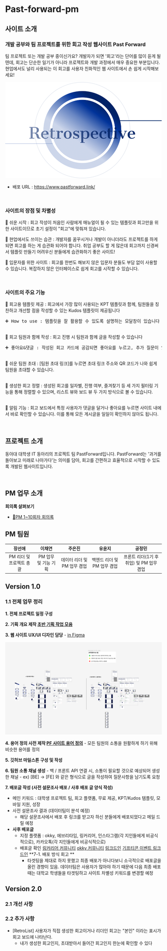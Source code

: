 # Past-forward-pm

## 사이트 소개

### 개발 공부와 팀 프로젝트를 위한 회고 작성 웹사이트 Past Forward
팀 프로젝트 또는 개발 공부 중이신가요? 개발자가 되면 '회고'라는 단어를 많이 듣게 될 텐데, 회고는 단순한 일기가 아니라 프로젝트와 개발 과정에서 매우 중요한 부분입니다. 현업에서도 널리 사용되는 이 회고를 사용자 친화적인 웹 사이트에서 손 쉽게 시작해보세요!

![mainPage](https://github.com/donga-it-club/past-forward-pm/blob/main/images/%EC%82%AC%EC%9D%B4%ED%8A%B8%20%EB%A1%9C%EA%B3%A0.png)


- 배포 URL : https://www.pastforward.link/

<br>

### 사이트의 장점 및 차별성
🔹 쉬운 시작 : 회고 작성이 처음인 사람에게 매뉴얼이 될 수 있는 템플릿과 회고만을 위한 사이트이므로 초기 설정이 "회고"에 맞춰져 있습니다.

🔹 현업에서도 쓰이는 습관 : 개발자를 꿈꾸시거나 개발이 아니더라도 프로젝트를 하게 되면 회고를 하는 게 습관화 되어야 합니다. 취업 공부도 할 게 많은데 회고까지 신경써서 템플릿 만들기 어려우신 분들에게 습관화하기 좋은 사이트!

🔹 입문자를 위한 사이트 : 회고를 한번도 해보지 않은 입문자 분들도 부담 없이 사용할 수 있습니다. 복잡하지 않은 인터페이스로 쉽게 회고를 시작할 수 있습니다.

 <br>

### 사이트의 주요 기능
📌 회고용 템플릿 제공 : 회고에서 가장 많이 사용되는 KPT 템플릿과 함께, 팀원들을 칭찬하고 개선할 점을 작성할 수 있는 Kudos 템플릿이 제공됩니다
<pre>➕ How to use : 템플릿을 잘 활용할 수 있도록 설명하는 모달창이 있습니다</pre>
<br>📌 회고 팀원과 함께 작성 : 회고 진행 시 팀원과 함께 글을 작성할 수 있습니다
<pre>➕ 좋아요&댓글 : 작성된 회고 카드에 공감되면 좋아요를 누르고, 추가 질문이 있으면 댓글을 달아서 소통할 수 있습니다</pre>
<br>📌 쉬운 팀원 초대 : [팀원 초대 링크]를 누르면 초대 링크 주소와 QR 코드가 나와 쉽게 팀원을 초대할 수 있습니다.

<br>📌 생성한 회고 정렬 : 생성된 회고를 일자별, 진행 여부, 즐겨찾기 등 세 가지 필터링 기능을 통해 정렬할 수 있으며, 리스트 뷰와 보드 뷰 두 가지 방식으로 볼 수 있습니다.

<br>📌 알림 기능 : 회고 보드에서 특정 사용자가 댓글을 달거나 좋아요를 누르면 사이트 내에서 바로 확인할 수 있습니다. 이를 통해 모든 게시글을 일일이 확인하지 않아도 됩니다.

<br>

## 프로젝트 소개

동아대 대학생 IT 동아리의 프로젝트 팀 PastForward입니다. PastForward는 '과거를 돌아보고 미래로 나아가다'는 의미를 담아, 회고를 간편하고 효율적으로 시작할 수 있도록 개발된 웹사이트입니다.

<br>

## PM 업무 소개
**회의록 살펴보기<br>**
- [📍PM 1~10회차 회의록](https://github.com/donga-it-club/past-forward-pm/wiki/Meeting-File-(1-~-10%EC%B0%A8))

## PM 팀원
<div align="center">

|                                                                **장선애**                                                                 |                                                                  **이채연**                                                                  |                                                             **주은진**                                                              |                                                              **유윤지**                                                               |                                                             **공정민**                                                              |
| :---------------------------------------------------------------------------------------------------------------------------------------: | :------------------------------------------------------------------------------------------------------------------------------------------: | :---------------------------------------------------------------------------------------------------------------------------------: | :-----------------------------------------------------------------------------------------------------------------------------------: | :---------------------------------------------------------------------------------------------------------------------------------: |
| PM 리더 및 프로젝트 총괄 | PM 업무 및 기능 기획 | 데이터 리더 및 PM 업무 겸업 | 백엔드 리더 및 PM 업무 겸업 | 프론트 리더(1기 후 취업) 및 PM 업무 겸업 |

</div>

## Version 1.0
### 1.1 전체 업무 정리

**1. 전체 프로젝트 일정 구성**  

**2. 기획 개요 제작 [**초반 기획 작업 모음**](https://www.notion.so/e7ff61f1a34f4edcba21b3d08666e43d?pvs=21)** 

**3. 웹 사이트 UX/UI 디자인 담당** - [in Figma](https://www.figma.com/file/zJaBNvTvLlG0d9h5TILICj/Past-Forward-Web-Site?type=design&node-id=524%3A9733&mode=design&t=B3sGfj94IRz1BbZV-1)

![Figma 작업창](./images/Figma.png)


**4. 용어 정의 사전 제작 [PF 사이트 용어 정의](https://www.notion.so/PF-2a9d6f970ba544d980fce11501fba1d7?pvs=21)** 
    - 모든 팀원의 소통을 원활하게 하기 위해 비슷한 용어를 정의
      
**5. 깃허브 마일스톤 구성 및 작성**


**6. 팀원 소통 채널 생성**
    - 백 / 프론트 API 연결 시, 소통이 필요할 것으로 예상되어 생성한 채널
    - ex) [BE] → [FE] 와 같은 형식으로 글을 작성하여 질문사항을 남기도록 요청


**7. 배포글 작성 (사전 설문조사 배포 / 사후 배포 글 양식 작성)**
- 메인 키워드
  : 대학생 프로젝트 팀, 회고 플랫폼, 무료 제공, KPT/Kudos 템플릿, 모바일 지원, 성장
- 사전 설문조사 결과 (데이터팀이 분석 예정)
    - 해당 설문조사에서 배포 후 링크를 받고자 하신 분들에게 배포되었다고 메일 드릴 예정
- **사후 배포글**
    - 지정 플랫폼 : okky, 에브리타임, 링커리어, 인스타그램(각 지인들에게 비공식적으로), 카카오톡(각 지인들에게 비공식적으로)
    - 배포글 확인
          [링커리어 커뮤니티](https://community.linkareer.com/jayuu/2969023)
          [okky 커뮤니티](https://okky.kr/articles/1498997)
          [링크드인](https://www.linkedin.com/posts/%EB%AF%B8%EC%A0%95-%EA%B6%8C-08bb5b251_uqmqte-qpqrqe-uikrxgsxjtxu-activity-7192470955422580736-iWB-?utm_source=share&utm_medium=member_ios)
          [기프티콘 이벤트 링크드인](https://www.linkedin.com/posts/%EB%AF%B8%EC%A0%95-%EA%B6%8C-08bb5b251_uqmqte-qpqrqe-uikrxgsxjtxu-activity-7194226159188885504-G9Dd?utm_source=share&utm_medium=member_ios)
**7-1. 배포 방식 회고 **
      - 타겟팅을 제대로 하지 못했고 최종 배포가 아니다보니 소극적으로 배포글을 올린 경향이 있음. 데이터팀은 사용자가 많아야 하기 때문에 다음 최종 배포때는 대학교 학생들을 타겟팅하고 사이트 차별성 키워드를 변경할 예정


## Version 2.0
### 2.1 개선 사항
    
### 2.2 추가 사항

- [RetroList] 사용자가 직접 생성한 회고이거나 리더인 회고는 "본인" 이라는 표시가 회고 보드에 나타난다.
   - 내가 생성한 회고인지, 초대받아서 들어간 회고인지 한눈에 확인할 수 있다



